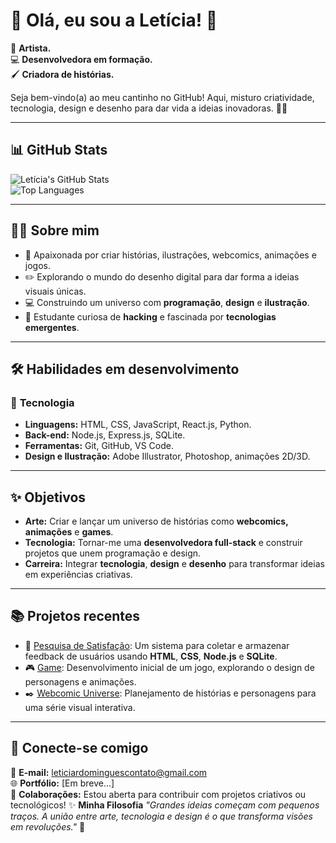 # 👋 Olá, eu sou a **Letícia**! 🌟

🎨 **Artista.**  
💻 **Desenvolvedora em formação.**  
🖌️ **Criadora de histórias.**

Seja bem-vindo(a) ao meu cantinho no GitHub! Aqui, misturo criatividade, tecnologia, design e desenho para dar vida a ideias inovadoras. 🚀✨

---

## 📊 **GitHub Stats**

![Letícia's GitHub Stats](https://github-readme-stats.vercel.app/api?username=LeticiaRDomingues&show_icons=true&theme=radical&hide=issues)  
![Top Languages](https://github-readme-stats.vercel.app/api/top-langs/?username=LeticiaRDomingues&layout=compact&theme=radical)

---

## 🧑‍🎨 **Sobre mim**
- 🎨 Apaixonada por criar histórias, ilustrações, webcomics, animações e jogos.
- ✏️ Explorando o mundo do desenho digital para dar forma a ideias visuais únicas.
- 💻 Construindo um universo com **programação**, **design** e **ilustração**.
- 🤖 Estudante curiosa de **hacking** e fascinada por **tecnologias emergentes**.

---

## 🛠️ **Habilidades em desenvolvimento**
### 🚀 **Tecnologia**
- **Linguagens:** HTML, CSS, JavaScript, React.js, Python.
- **Back-end:** Node.js, Express.js, SQLite.
- **Ferramentas:** Git, GitHub, VS Code.
- **Design e Ilustração:** Adobe Illustrator, Photoshop, animações 2D/3D.

---

## ✨ **Objetivos**
- **Arte:** Criar e lançar um universo de histórias como **webcomics, animações** e **games**.
- **Tecnologia:** Tornar-me uma **desenvolvedora full-stack** e construir projetos que unem programação e design.
- **Carreira:** Integrar **tecnologia**, **design** e **desenho** para transformar ideias em experiências criativas.

---

## 📚 **Projetos recentes**
- 🎯 [Pesquisa de Satisfação](#): Um sistema para coletar e armazenar feedback de usuários usando **HTML**, **CSS**, **Node.js** e **SQLite**.
- 🎮 [Game](#): Desenvolvimento inicial de um jogo, explorando o design de personagens e animações.
- ✒️ [Webcomic Universe](#): Planejamento de histórias e personagens para uma série visual interativa.

---

## 🤝 **Conecte-se comigo**
📧 **E-mail:** [leticiardominguescontato@gmail.com](mailto:leticiardominguescontato@gmail.com)  
🌐 **Portfólio:** [Em breve...]  
💬 **Colaborações:** Estou aberta para contribuir com projetos criativos ou tecnológicos!
✨ **Minha Filosofia**
_"Grandes ideias começam com pequenos traços. A união entre arte, tecnologia e design é o que transforma visões em revoluções."_ 🌟

